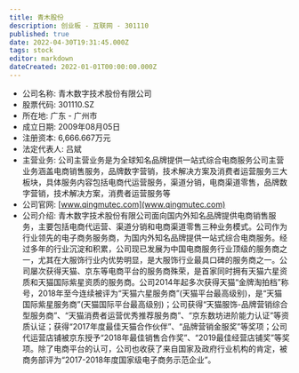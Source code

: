 ```yaml
---
title: 青木股份
description: 创业板 - 互联网 - 301110
published: true
date: 2022-04-30T19:31:45.000Z
tags: stock
editor: markdown
dateCreated: 2022-01-01T00:00:00.000Z
---
```


- 公司名称: 青木数字技术股份有限公司
- 股票代码: 301110.SZ
- 所在地: 广东 - 广州市
- 成立日期: 2009年08月05日
- 注册资本: 6,666.667万元
- 法定代表人: 吕斌
- 主营业务: 公司主营业务是为全球知名品牌提供一站式综合电商服务公司主营业务涵盖电商销售服务，品牌数字营销，技术解决方案及消费者运营服务三大板块，具体服务内容包括电商代运营服务，渠道分销，电商渠道零售，品牌数字营销，技术解决方案，消费者运营服务等
- 公司官网: [www.qingmutec.com](www.qingmutec.com)
- 公司介绍: 青木数字技术股份有限公司面向国内外知名品牌提供电商销售服务，主要包括电商代运营、渠道分销和电商渠道零售三种业务模式。公司作为行业领先的电子商务服务商，为国内外知名品牌提供一站式综合电商服务。经过多年的行业沉淀和积累，公司现已发展为中国电商服务行业顶级的服务商之一，尤其在大服饰行业内优势明显，是大服饰行业最具口碑的服务商之一。公司屡次获得天猫、京东等电商平台的服务商殊荣，是首家同时拥有天猫六星资质和天猫国际紫星资质的服务商。公司2014年起多次获得天猫“金牌淘拍档”称号，2018年至今连续被评为“天猫六星服务商”(天猫平台最高级别)，是“天猫国际紫星服务商”(天猫国际平台最高级别)；公司获得“天猫服饰-品牌营销综合型服务商”、“天猫消费者运营优秀推荐服务商”、“京东数坊进阶能力认证”等资质认证；获得“2017年度最佳天猫合作伙伴”、“品牌营销金服奖”等奖项；公司代运营店铺被京东授予“2018年最佳销售合作奖”、“2019最佳经营店铺奖”等奖项。除了电商平台的认可，公司也收获了来自国家及政府行业机构的肯定，被商务部评为“2017-2018年度国家级电子商务示范企业”。


